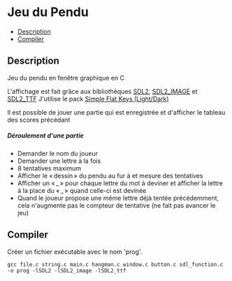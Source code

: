 # Jeu du Pendu

- [Description](#decription)
- [Compiler](#compiler)
## Description

Jeu du pendu en fenêtre graphique en C

L'affichage est fait grâce aux bibliothèques [SDL2][SDL2], [SDL2_IMAGE][SDL2_IMAGE] et [SDL2_TTF][SDL2_TTF] 
J'utilise le pack [Simple Flat Keys (Light/Dark)][assetKeys]

Il est possible de jouer une partie qui est enregistrée et d'afficher le tableau des scores précédant

##### Déroulement d'une partie
- Demander le nom du joueur
- Demander une lettre à la fois
- 8 tentatives maximum
- Afficher le « dessin » du pendu au fur à et mesure des tentatives
- Afficher un « _ » pour chaque lettre du mot à deviner et afficher la lettre à la place du « _ » quand celle-ci est devinée
- Quand le joueur propose une même lettre déjà tentée précédemment, cela n'augmente pas le compteur de tentative (ne fait pas avancer le jeu)
## Compiler

Créer un fichier exécutable avec le nom 'prog'.

```shell
gcc file.c string.c main.c hangman.c window.c button.c sdl_function.c -o prog -lSDL2 -lSDL2_image -lSDL2_ttf
```

[SDL2]: https://www.libsdl.org/
[SDL2_IMAGE]: https://wiki.libsdl.org/SDL_image/FrontPage
[SDL2_TTF]: https://wiki.libsdl.org/SDL_ttf
[assetKeys]: https://gamedev-lab.itch.io/simple-flat-keys-lightdark
